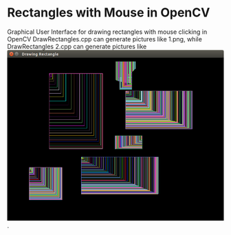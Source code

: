 # Rectangles with Mouse in OpenCV

Graphical User Interface for drawing rectangles with mouse clicking in OpenCV
DrawRectangles.cpp can generate pictures like 1.png, while DrawRectangles 2.cpp can generate pictures like ![2.png](2.png) .
